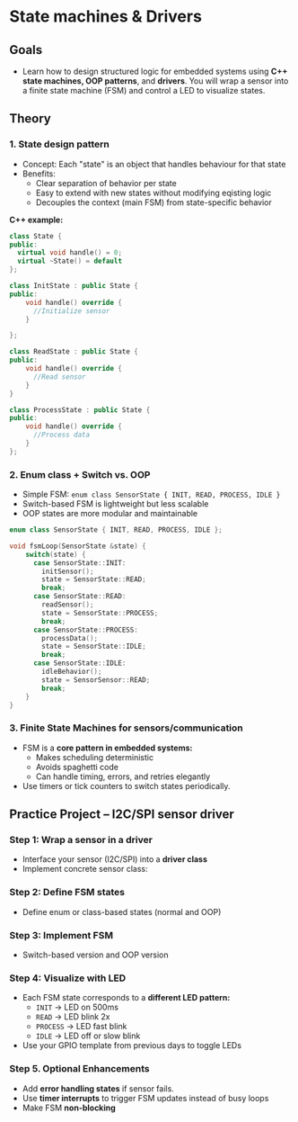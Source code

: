 # State machines & Drivers
## Goals
- Learn how to design structured logic for embedded systems using **C++ state machines, OOP patterns**, and **drivers**. You will wrap a sensor into a finite state machine (FSM) and control a LED to visualize states.

## Theory 
### 1. State design pattern
- Concept: Each "state" is an object that handles behaviour for that state
- Benefits:
  - Clear separation of behavior per state
  - Easy to extend with new states without modifying eqisting logic
  - Decouples the context (main FSM) from state-specific behavior
  
**C++ example:**
```cpp
class State {
public:
  virtual void handle() = 0;
  virtual ~State() = default
};

class InitState : public State {
public:
    void handle() override {
      //Initialize sensor
    }

};

class ReadState : public State {
public:
    void handle() override {
      //Read sensor
    }
}

class ProcessState : public State {
public:
    void handle() override {
      //Process data
    }
};
```

### 2. Enum class + Switch vs. OOP
- Simple FSM: `enum class SensorState { INIT, READ, PROCESS, IDLE }`
- Switch-based FSM is lightweight but less scalable
- OOP states are more modular and maintainable

```cpp
enum class SensorState { INIT, READ, PROCESS, IDLE };

void fsmLoop(SensorState &state) {
    switch(state) {
      case SensorState::INIT: 
        initSensor(); 
        state = SensorState::READ; 
        break;
      case SensorState::READ:
        readSensor();
        state = SensorState::PROCESS;
        break;
      case SensorState::PROCESS:
        processData();
        state = SensorState::IDLE;
        break;
      case SensorState::IDLE:
        idleBehavior();
        state = SensorSensor::READ;
        break;
    }
}
```

### 3. Finite State Machines for sensors/communication
- FSM is a **core pattern in embedded systems:**
  - Makes scheduling deterministic
  - Avoids spaghetti code
  - Can handle timing, errors, and retries elegantly
- Use timers or tick counters to switch states periodically.

## Practice Project – I2C/SPI sensor driver
### Step 1: Wrap a sensor in a driver
- Interface your sensor (I2C/SPI) into a **driver class**
- Implement concrete sensor class:
### Step 2: Define FSM states
- Define enum or class-based states (normal and OOP)

### Step 3: Implement FSM
- Switch-based version and OOP version

### Step 4: Visualize with LED
- Each FSM state corresponds to a **different LED pattern:**
  - `INIT` -> LED on 500ms
  - `READ` -> LED blink 2x
  - `PROCESS` -> LED fast blink
  - `IDLE` -> LED off or slow blink
- Use your GPIO template from previous days to toggle LEDs

### Step 5. Optional Enhancements
- Add **error handling states** if sensor fails.
- Use **timer interrupts** to trigger FSM updates instead of busy loops
- Make FSM **non-blocking**